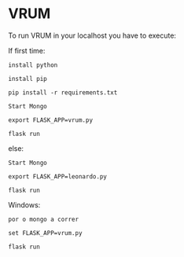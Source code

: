 # VRUM


To run VRUM in your localhost you have to execute:

If first time:

	install python
	
	install pip
	
	pip install -r requirements.txt
	
	Start Mongo
	
	export FLASK_APP=vrum.py
	
	flask run

else:

	Start Mongo
	
	export FLASK_APP=leonardo.py
	
	flask run

Windows:

	por o mongo a correr
	
	set FLASK_APP=vrum.py

	flask run
